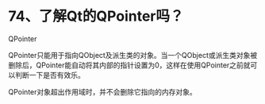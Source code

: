 # 74、了解Qt的QPointer吗？

QPointer

QPointer只能用于指向QObject及派生类的对象。当一个QObject或派生类对象被删除后，QPointer能自动将其内部的指针设置为0，这样在使用QPointer之前就可以判断一下是否有效乐。

QPointer对象超出作用域时，并不会删除它指向的内存对象。